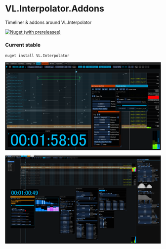 # VL.Interpolator.Addons
Timeliner & addons around VL.Interpolator

[![Nuget (with prereleases)](https://img.shields.io/nuget/vpre/VL.Interpolator?logo=nuget&style=flat-square)](https://www.nuget.org/packages/VL.Interpolator/)

### Current stable

```
nuget install VL.Interpolator
```

![](/Pictures/Timeliner_11.png)

![](/Pictures/Timeliner_01.png)
